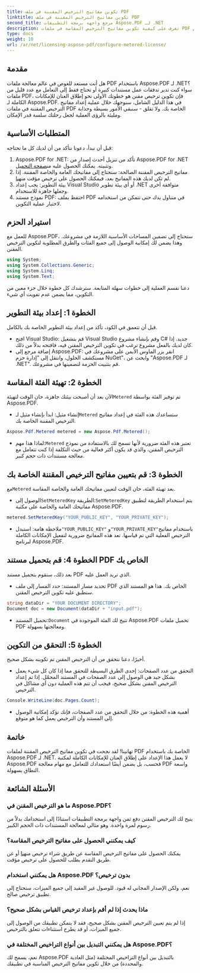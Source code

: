 ```yaml
---
title: تكوين مفاتيح الترخيص المقننة في ملف PDF
linktitle: تكوين مفاتيح الترخيص المقننة في ملف PDF
second_title: مرجع واجهة برمجة التطبيقات Aspose.PDF لـ .NET
description: تعرف على كيفية تكوين مفاتيح الترخيص المقاسة في ملفات PDF الخاصة بك باستخدام Aspose.PDF لـ .NET باستخدام هذا الدليل الشامل خطوة بخطوة.
type: docs
weight: 10
url: /ar/net/licensing-aspose-pdf/configure-metered-license/
---
```

## مقدمة

هل أنت مستعد للغوص في عالم معالجة ملفات PDF باستخدام Aspose.PDF لـ .NET؟ سواء كنت تدير تدفقات عمل مستندات كبيرة أو تحتاج فقط إلى التعامل مع عدد قليل من ملفات PDF، فإن تكوين ترخيص مقنن هو خطوتك الأولى نحو إطلاق العنان للإمكانات الكاملة لـ Aspose.PDF. في هذا الدليل الشامل، سنوجهك خلال عملية إعداد مفاتيح الترخيص المقننة في ملفات PDF الخاصة بك. ولا تقلق - سنبقي الأمور بسيطة وجذابة ومليئة بالرؤى العملية لجعل رحلتك سلسة قدر الإمكان.

## المتطلبات الأساسية

قبل أن نبدأ، دعونا نتأكد من أن لديك كل ما تحتاجه:

1.  Aspose.PDF for .NET: تأكد من تنزيل أحدث إصدار من Aspose.PDF for .NET وتثبيته. يمكنك الحصول عليه من[صفحة التحميل](https://releases.aspose.com/pdf/net/).
2.  مفاتيح الترخيص المقننة الصالحة: ستحتاج إلى مفاتيحك العامة والخاصة المقننة. إذا لم تكن لديك هذه المفاتيح بعد، فيمكنك الحصول على ترخيص مؤقت من[هنا](https://purchase.aspose.com/temporary-license/).
3. بيئة التطوير: يجب إعداد Visual Studio أو أي بيئة تطوير .NET متوافقة أخرى وجعلها جاهزة للاستخدام.
4. نموذج مستند PDF: احتفظ بملف PDF في متناول يدك حتى تتمكن من استخدامه لاختبار عملية التكوين.

## استيراد الحزم

للعمل مع Aspose.PDF، ستحتاج إلى تضمين المساحات الأساسية اللازمة في مشروعك. وهذا يضمن لك إمكانية الوصول إلى جميع الفئات والطرق المطلوبة لتكوين الترخيص المقنن.

```csharp
using System;
using System.Collections.Generic;
using System.Linq;
using System.Text;
```

دعنا نقسم العملية إلى خطوات سهلة المتابعة. سترشدك كل خطوة خلال جزء معين من التكوين، مما يضمن عدم تفويت أي شيء.

## الخطوة 1: إعداد بيئة التطوير

قبل أن تتعمق في الكود، تأكد من إعداد بيئة التطوير الخاصة بك بالكامل.

- افتح Visual Studio: قم بتشغيل Visual Studio وقم بإنشاء مشروع C# جديد. إذا كان لديك بالفعل مشروع ترغب في تكوين الترخيص المقنن فيه، فافتحه بدلاً من ذلك.
- إضافة مرجع إلى Aspose.PDF: انقر بزر الماوس الأيمن على مشروعك في مستكشف الحلول، وانتقل إلى "إدارة حزم NuGet"، وابحث عن "Aspose.PDF لـ .NET". قم بتثبيت الحزمة لتضمينها في مشروعك.

## الخطوة 2: تهيئة الفئة المقاسة

 الآن بعد أن أصبحت بيئتك جاهزة، حان الوقت لتهيئة`Metered` تم توفير الفئة بواسطة Aspose.PDF.

-  إنشاء مثيل: ابدأ بإنشاء مثيل لـ`Metered` ستساعدك هذه الفئة في إعداد مفاتيح الترخيص المقننة الخاصة بك.

```csharp
Aspose.Pdf.Metered metered = new Aspose.Pdf.Metered();
```

-  لماذا هذا مهم:`Metered` تعتبر هذه الفئة ضرورية لأنها تسمح لك بالاستفادة من نموذج الترخيص المقنن، والذي قد يكون أكثر فعالية من حيث التكلفة إذا كنت تتعامل مع معالجة مستندات ذات حجم كبير.

## الخطوة 3: قم بتعيين مفاتيح الترخيص المقننة الخاصة بك

 مع`Metered` بعد تهيئة الفئة، حان الوقت لتعيين مفاتيحك العامة والخاصة المقاسة.

-  الوصول إلى`SetMeteredKey` الطريقة:`SetMeteredKey` يتم استخدام الطريقة لتطبيق مفاتيحك العامة والخاصة على مكتبة Aspose.PDF.

```csharp
metered.SetMeteredKey("YOUR_PUBLIC_KEY", "YOUR_PRIVATE_KEY");
```

-  ملاحظة هامة: استبدل`"YOUR_PUBLIC_KEY"` و`"YOUR_PRIVATE_KEY"`باستخدام مفاتيح الترخيص الفعلية التي تم قياسها. تعد هذه المفاتيح ضرورية لتفعيل الإمكانات الكاملة لبرنامج Aspose.PDF.

## الخطوة 4: قم بتحميل مستند PDF الخاص بك

بعد ذلك، ستقوم بتحميل مستند PDF الذي تريد العمل عليه.

- تحديد مسار المستند: حدد المسار إلى ملف PDF الخاص بك. هذا هو المستند الذي ستطبق عليه تكوين الترخيص المقنن.

```csharp
string dataDir = "YOUR DOCUMENT DIRECTORY";
Document doc = new Document(dataDir + "input.pdf");
```

-  تحميل المستند:`Document` تتيح لك الفئة الموجودة في Aspose.PDF تحميل ملفات PDF ومعالجتها بسهولة.

## الخطوة 5: التحقق من التكوين

أخيرًا، دعنا نتحقق من أن الترخيص المقنن تم تكوينه بشكل صحيح.

- التحقق من عدد الصفحات: إحدى الطرق البسيطة للتحقق مما إذا كان كل شيء يعمل بشكل جيد هي الوصول إلى عدد الصفحات في المستند المحمّل. إذا تم إعداد الترخيص المقنن بشكل صحيح، فيجب أن تتم هذه العملية دون أي مشاكل في الترخيص.

```csharp
Console.WriteLine(doc.Pages.Count);
```

- أهمية هذه الخطوة: من خلال التحقق من عدد الصفحات، فإنك تؤكد إمكانية الوصول إلى المستند وأن الترخيص يعمل كما هو متوقع.

## خاتمة

تهانينا! لقد نجحت في تكوين مفاتيح الترخيص المقننة لملفات PDF الخاصة بك باستخدام Aspose.PDF لـ .NET. لا يعمل هذا الإعداد على إطلاق العنان للإمكانات الكاملة لمكتبة Aspose.PDF فحسب، بل يضمن أيضًا استعدادك للتعامل مع مهام معالجة PDF واسعة النطاق بسهولة.

## الأسئلة الشائعة

### ما هو الترخيص المقنن في Aspose.PDF؟  
يتيح لك الترخيص المقنن دفع ثمن واجهة برمجة التطبيقات استنادًا إلى استخدامك بدلاً من رسوم لمرة واحدة. وهو مثالي لمعالجة المستندات ذات الحجم الكبير.

### كيف يمكنني الحصول على مفاتيح الترخيص المقاسة؟  
 يمكنك الحصول على مفاتيح الترخيص المقاسة عن طريق شراء ترخيص من[هنا](https://purchase.aspose.com/buy) أو عن طريق التقدم بطلب للحصول على ترخيص مؤقت.

### هل يمكنني استخدام Aspose.PDF بدون ترخيص؟  
نعم، ولكن الإصدار المجاني له قيود. للوصول غير المقيد إلى جميع الميزات، ستحتاج إلى تطبيق ترخيص صالح.

### ماذا يحدث إذا لم أقم بإعداد ترخيص القياس بشكل صحيح؟  
إذا لم يتم تعيين الترخيص المقنن بشكل صحيح، فقد لا يتمكن تطبيقك من الوصول إلى جميع الميزات، أو قد يطرح استثناءات تتعلق بالترخيص.

### هل يمكنني التبديل بين أنواع التراخيص المختلفة في Aspose.PDF؟  
نعم، يسمح لك Aspose.PDF بالتبديل بين أنواع التراخيص المختلفة (مثل العادية والمحددة) من خلال تكوين مفاتيح الترخيص المناسبة في تطبيقك.
